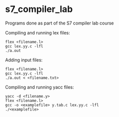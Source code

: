 # s7_compiler_lab
Programs done as part of the S7 compiler lab course

Compiling and running lex files:
```
flex <filename.l>
gcc lex.yy.c -lfl
./a.out
```
Adding input files:
```
flex <filename.l>
gcc lex.yy.c -lfl
./a.out < <filename.txt>
```
Compiling and running yacc files:
```
yacc -d <filename.y>
flex <filename.l>
gcc -o <examplefile> y.tab.c lex.yy.c -lfl
./<examplefile>
